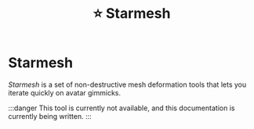 ﻿---
unlisted: true
title: ⭐ Starmesh
---
# Starmesh

*Starmesh* is a set of non-destructive mesh deformation tools that lets you iterate quickly
on avatar gimmicks.

:::danger
This tool is currently not available, and this documentation is currently being written.
:::